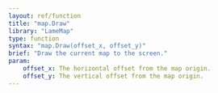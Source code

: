 ```yaml
---
layout: ref/function
title: "map.Draw"
library: "LameMap"
type: function
syntax: "map.Draw(offset_x, offset_y)"
brief: "Draw the current map to the screen."
param:
    offset_x: The horizontal offset from the map origin.
    offset_y: The vertical offset from the map origin.
---
```


